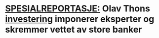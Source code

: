 # [SPESIALREPORTASJE:](# "title") Olav Thons <u>investering</u> imponerer eksperter og skremmer vettet av store banker 
